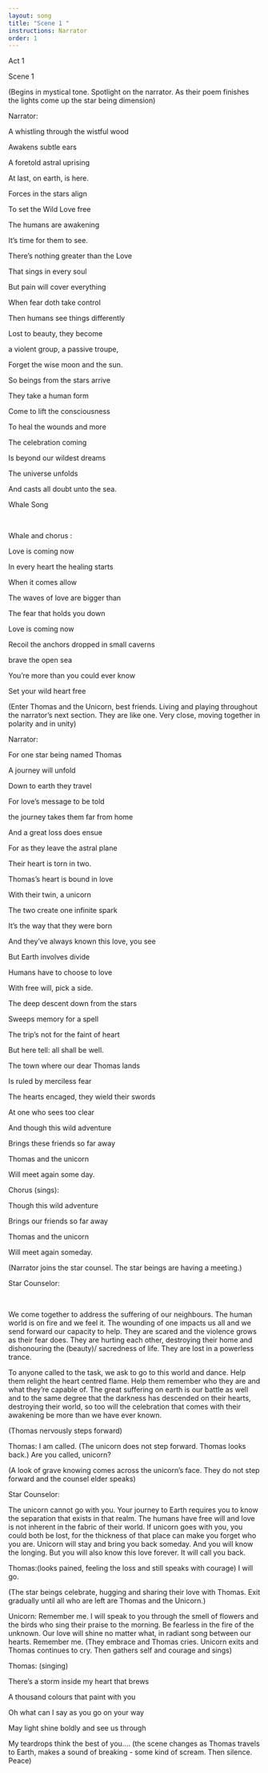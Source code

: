 ```yaml
---
layout: song
title: "Scene 1 "
instructions: Narrator
order: 1
---
```

Act 1



Scene 1



(Begins in mystical tone. Spotlight on the narrator. As their poem finishes the lights come up the star being dimension)



Narrator: 

A whistling through the wistful wood

Awakens subtle ears

A foretold astral uprising 

At last, on earth, is here.



Forces in the stars align

To set the Wild Love free

The humans are awakening

It’s time for them to see.



There’s nothing greater than the Love

That sings in every soul

But pain will cover everything

When fear doth take control



Then humans see things differently

Lost to beauty, they become

a violent group, a passive troupe,

Forget the wise moon and the sun. 



So beings from the stars arrive

They take a human form

Come to lift the consciousness

To heal the wounds and more



The celebration coming 

Is beyond our wildest dreams

The universe unfolds

And casts all doubt unto the sea.





Whale Song

 

Whale and chorus : 



Love is coming now

In every heart the healing starts

When it comes allow

The waves of love are bigger than 

The fear that holds you down



Love is coming now

Recoil the anchors dropped in small caverns

brave the open sea  

You’re more than you could ever know

Set your wild heart free



(Enter Thomas and the Unicorn, best friends. Living and playing throughout the narrator’s next section. They are like one. Very close, moving together in polarity and in unity)





Narrator:

For one star being named Thomas

A journey will unfold

Down to earth they travel

For love’s message to be told



the journey takes them far from home

And a great loss does ensue

For as they leave the astral plane 

Their heart is torn in two.



Thomas’s heart is bound in love

With their twin, a unicorn

The two create one infinite spark

It’s the way that they were born



And they’ve always known this love, you see 

But Earth involves divide 

Humans have to choose to love

With free will, pick a side.



The deep descent down from the stars

Sweeps memory for a spell

The trip’s not for the faint of heart

But here tell: all shall be well.



The town where our dear Thomas lands

Is ruled by merciless fear

The hearts encaged, they wield their swords

At one who sees too clear



And though this wild adventure

Brings these friends so far away

Thomas and the unicorn

Will meet again some day.





Chorus (sings):

Though this wild adventure 

Brings our friends so far away

Thomas and the unicorn 

Will meet again someday.





(Narrator joins the star counsel. The star beings are having a meeting.)



Star Counselor:

 

We come together to address the suffering of our neighbours. The human world is on fire and we feel it. The wounding of one impacts us all and we send forward our capacity to help. They are scared and the violence grows as their fear does. They are hurting each other, destroying their home and dishonouring the (beauty)/ sacredness of life. They are lost in a powerless trance. 



To anyone called to the task, we ask to go to this world and dance. Help them relight the heart centred flame. Help them remember who they are and what they’re capable of. The great suffering on earth is our battle as well and to the same degree that the darkness has descended on their hearts, destroying their world, so too will the celebration that comes with their awakening be more than we have ever known.



(Thomas nervously steps forward)

Thomas: I am called. (The unicorn does not step forward. Thomas looks back.) Are you called, unicorn?



(A look of grave knowing comes across the unicorn’s face. They do not step forward and the counsel elder speaks)



Star Counselor:



The unicorn cannot go with you. Your journey to Earth requires you to know the separation that exists in that realm. The humans have free will and love is not inherent in the fabric of their world. If unicorn goes with you, you could both be lost, for the thickness of that place can make you forget who you are. Unicorn will stay and bring you back someday. And you will know the longing. But you will also know this love forever. It will call you back. 



Thomas:(looks pained, feeling the loss and still speaks with courage) I will go. 



(The star beings celebrate, hugging and sharing their love with Thomas. Exit gradually until all who are left are Thomas and the Unicorn.)



Unicorn: Remember me. I will speak to you through the smell of flowers and the birds who sing their praise to the morning. Be fearless in the fire of the unknown. Our love will shine no matter what, in radiant song between our hearts. Remember me. (They embrace and Thomas cries. Unicorn exits and Thomas continues to cry. Then gathers self and courage and sings)



Thomas: (singing)

There’s a storm inside my heart that brews

A thousand colours that paint with you

Oh what can I say as you go on your way

May light shine boldly and see us through

My teardrops think the best of you.... (the scene changes as Thomas travels to Earth, makes a sound of breaking - some kind of scream. Then silence. Peace)